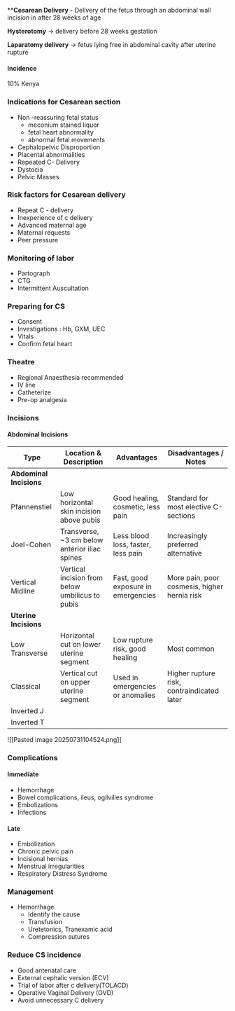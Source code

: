 ****Cesarean Delivery** - Delivery of the fetus through an abdominal wall incision in after 28 weeks of age

**Hysterotomy** -> delivery before 28 weeks gestation

**Laparatomy delivery** -> fetus lying free in abdominal cavity after uterine rupture

#### Incidence
10% Kenya

### Indications for Cesarean section
 
- Non -reassuring fetal status
	- meconium stained liquor
	- fetal heart abnormality
	- abnormal fetal movements
- Cephalopelvic Disproportion
- Placental abnormalities
- Repeated C- Delivery
- Dystocia
- Pelvic Masses

### Risk factors for Cesarean delivery

- Repeat C - delivery
- Inexperience of c delivery
- Advanced maternal age
- Maternal requests
- Peer pressure

### Monitoring of labor

- Partograph
- CTG
- Intermittent Auscultation

### Preparing for CS

- Consent
- Investigations : Hb, GXM, UEC
- Vitals
- Confirm fetal heart

### Theatre
- Regional Anaesthesia recommended
- IV line
- Catheterize
- Pre-op analgesia

### Incisions
#### Abdominal Incisions
| Type                    | Location & Description                          | Advantages                         | Disadvantages / Notes                        |
| ----------------------- | ----------------------------------------------- | ---------------------------------- | -------------------------------------------- |
| **Abdominal Incisions** |                                                 |                                    |                                              |
| Pfannenstiel            | Low horizontal skin incision above pubis        | Good healing, cosmetic, less pain  | Standard for most elective C-sections        |
| Joel-Cohen              | Transverse, ~3 cm below anterior iliac spines   | Less blood loss, faster, less pain | Increasingly preferred alternative           |
| Vertical Midline        | Vertical incision from below umbilicus to pubis | Fast, good exposure in emergencies | More pain, poor cosmesis, higher hernia risk |
| **Uterine Incisions**   |                                                 |                                    |                                              |
| Low Transverse          | Horizontal cut on lower uterine segment         | Low rupture risk, good healing     | Most common                                  |
| Classical               | Vertical cut on upper uterine segment           | Used in emergencies or anomalies   | Higher rupture risk, contraindicated later   |
| Inverted J              |                                                 |                                    |                                              |
| Inverted T              |                                                 |                                    |                                              |

![[Pasted image 20250731104524.png]]

### Complications
#### Immediate
- Hemorrhage
- Bowel complications, ileus, ogilvilles syndrome
- Embolizations
- Infections
#### Late
- Embolization
- Chronic pelvic pain
- Incisional hernias
- Menstrual irregularities
- Respiratory Distress Syndrome

### Management
- Hemorrhage
	- Identify the cause
	- Transfusion
	- Uretetonics, Tranexamic acid
	- Compression sutures

### Reduce CS incidence
- Good antenatal care
- External cephalic version (ECV)
- Trial of labor after c delivery(TOLACD)
- Operative Vaginal Delivery (OVD)
- Avoid unnecessary C delivery
